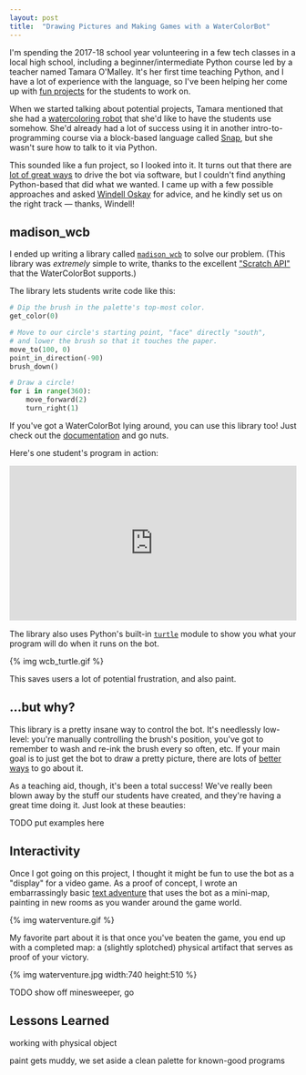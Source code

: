 ```yaml
---
layout: post
title:  "Drawing Pictures and Making Games with a WaterColorBot"
---
```


I'm spending the 2017-18 school year volunteering in a few tech classes in a local high school, including a beginner/intermediate Python course led by a teacher named Tamara O'Malley. It's her first time teaching Python, and I have a lot of experience with the language, so I've been helping her come up with [fun projects](http://blog.jrheard.com/python/passwords) for the students to work on.

When we started talking about potential projects, Tamara mentioned that she had a [watercoloring robot](http://watercolorbot.com/) that she'd like to have the students use somehow. She'd already had a lot of success using it in another intro-to-programming course via a block-based language called [Snap](https://github.com/evil-mad/WaterColorBlocks), but she wasn't sure how to talk to it via Python.

This sounded like a fun project, so I looked into it. It turns out that there are [lot of great ways](http://wiki.evilmadscientist.com/WaterColorBot) to drive the bot via software, but I couldn't find anything Python-based that did what we wanted. I came up with a few possible approaches and asked [Windell Oskay](https://www.evilmadscientist.com/about/) for advice, and he kindly set us on the right track — thanks, Windell!

madison_wcb
-----------

I ended up writing a library called [`madison_wcb`](http://madison-wcb.readthedocs.io/en/latest/) to solve our problem. (This library was _extremely_ simple to write, thanks to the excellent ["Scratch API"](https://github.com/techninja/cncserver/blob/master/scratch/SCRATCH.API.md) that the WaterColorBot supports.)

The library lets students write code like this:

```python
# Dip the brush in the palette's top-most color.
get_color(0)

# Move to our circle's starting point, "face" directly "south",
# and lower the brush so that it touches the paper.
move_to(100, 0)
point_in_direction(-90)
brush_down()

# Draw a circle!
for i in range(360):
	move_forward(2)
	turn_right(1)
```

If you've got a WaterColorBot lying around, you can use this library too! Just check out the [documentation](http://madison-wcb.readthedocs.io/en/latest/) and go nuts.

Here's one student's program in action:

<div style='position:relative;padding-bottom:54%;margin-bottom:15px;'><iframe src='https://gfycat.com/ifr/ColdBigAzurevase' frameborder='0' scrolling='no' width='100%' height='100%' style='position:absolute;top:0;left:0' allowfullscreen></iframe></div>

The library also uses Python's built-in [`turtle`](https://docs.python.org/3.3/library/turtle.html?highlight=turtle) module to show you what your program will do when it runs on the bot.

{% img wcb_turtle.gif %}

This saves users a lot of potential frustration, and also paint.

...but why?
--------

This library is a pretty insane way to control the bot. It's needlessly low-level: you're manually controlling the brush's position, you've got to remember to wash and re-ink the brush every so often, etc. If your main goal is to just get the bot to draw a pretty picture, there are lots of [better ways](http://wiki.evilmadscientist.com/WaterColorBot#Part_II:_Software_for_WaterColorBot) to go about it.

As a teaching aid, though, it's been a total success! We've really been blown away by the stuff our students have created, and they're having a great time doing it. Just look at these beauties:

TODO put examples here

Interactivity
-------------

Once I got going on this project, I thought it might be fun to use the bot as a "display" for a video game. As a proof of concept, I wrote an embarrassingly basic [text adventure](https://github.com/jrheard/waterventure/blob/master/waterventure.py) that uses the bot as a mini-map, painting in new rooms as you wander around the game world.

{% img waterventure.gif %}

My favorite part about it is that once you've beaten the game, you end up with a completed map: a (slightly splotched) physical artifact that serves as proof of your victory.

{% img waterventure.jpg width:740 height:510 %}

TODO show off minesweeper, go

Lessons Learned
---------------

working with physical object

paint gets muddy, we set aside a clean palette for known-good programs
